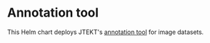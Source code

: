 # Annotation tool

This Helm chart deploys JTEKT's [annotation tool](https://github.com/jtekt/annotation-tool) for image datasets.
